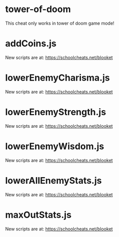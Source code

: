 # tower-of-doom

This cheat only works in tower of doom game mode!

# addCoins.js

New scripts are at:
https://schoolcheats.net/blooket

# lowerEnemyCharisma.js

New scripts are at:
https://schoolcheats.net/blooket

# lowerEnemyStrength.js

New scripts are at:
https://schoolcheats.net/blooket

# lowerEnemyWisdom.js

New scripts are at:
https://schoolcheats.net/blooket

# lowerAllEnemyStats.js

New scripts are at:
https://schoolcheats.net/blooket

# maxOutStats.js

New scripts are at:
https://schoolcheats.net/blooket
